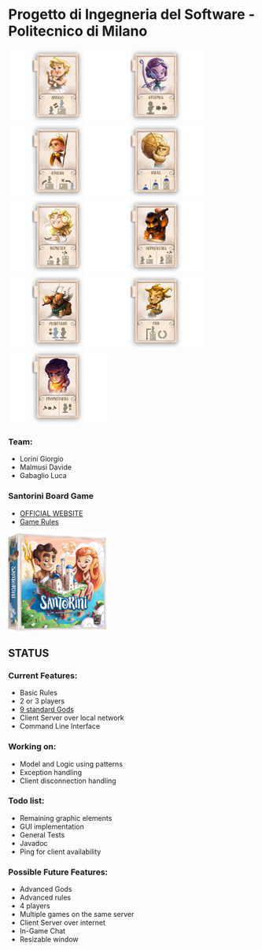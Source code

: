 # Progetto di Ingegneria del Software - Politecnico di Milano

<img src="src/resources/Santorini%20Images/SchermataSelezioneGod/Apollo.png" alt="alt text" width="200"><img src="src/resources/Santorini%20Images/SchermataSelezioneGod/Artemis.png" alt="alt text" width="200"><img src="src/resources/Santorini%20Images/SchermataSelezioneGod/Athena.png" alt="alt text" width="200"><img src="src/resources/Santorini%20Images/SchermataSelezioneGod/Atlas.png" alt="alt text" width="200"><img src="src/resources/Santorini%20Images/SchermataSelezioneGod/Demeter.png" alt="alt text" width="200"><img src="src/resources/Santorini%20Images/SchermataSelezioneGod/Hepheastus.png" alt="alt text" width="200"><img src="src/resources/Santorini%20Images/SchermataSelezioneGod/Minotaur.png" alt="alt text" width="200"><img src="src/resources/Santorini%20Images/SchermataSelezioneGod/Pan.png" alt="alt text" width="200"><img src="src/resources/Santorini%20Images/SchermataSelezioneGod/Prometheus.png" alt="alt text" width="200">


### Team:
* Lorini Giorgio
* Malmusi Davide
* Gabaglio Luca

### Santorini Board Game

* [OFFICIAL WEBSITE]
* [Game Rules]

[Game Rules]: <http://files.roxley.com/Santorini-Rulebook-Web-2016.08.14.pdf>
[OFFICIAL WEBSITE]: <https://roxley.com/products/santorini?currency=EUR>

<img src="src/resources/Santorini%20Images/GameIcon.png" alt="alt text" width="200" height="200">


## STATUS

### Current Features:

* Basic Rules
* 2 or 3 players
* [9 standard Gods](src/resources/Santorini%20Images/Gods.txt)
* Client Server over local network
* Command Line Interface

### Working on:

* Model and Logic using patterns
* Exception handling
* Client disconnection handling

### Todo list:

* Remaining graphic elements
* GUI implementation
* General Tests
* Javadoc
* Ping for client availability

### Possible Future Features:

* Advanced Gods
* Advanced rules
* 4 players
* Multiple games on the same server
* Client Server over internet
* In-Game Chat
* Resizable window




